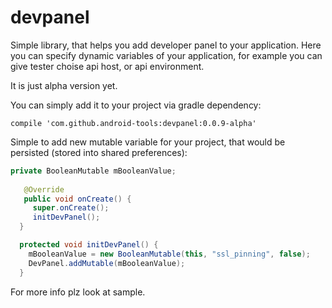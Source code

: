 # devpanel
Simple library, that helps you add developer panel to your application. Here you can specify dynamic variables of your application, for example you can give tester choise api host, or api environment.

It is just alpha version yet.

You can simply add it to your project via gradle dependency:

```compile 'com.github.android-tools:devpanel:0.0.9-alpha'```

Simple to add new mutable variable for your project, that would be persisted (stored into shared preferences):

```java
private BooleanMutable mBooleanValue;
 
   @Override
   public void onCreate() {
     super.onCreate();
     initDevPanel();
  }

  protected void initDevPanel() {
    mBooleanValue = new BooleanMutable(this, "ssl_pinning", false);
    DevPanel.addMutable(mBooleanValue);
  }
  ```
  
For more info plz look at sample.
